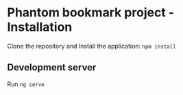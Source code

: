 # Phantom bookmark project - Installation 

Clone the repository and Install the application: `npm install`

## Development server

Run `ng serve`

